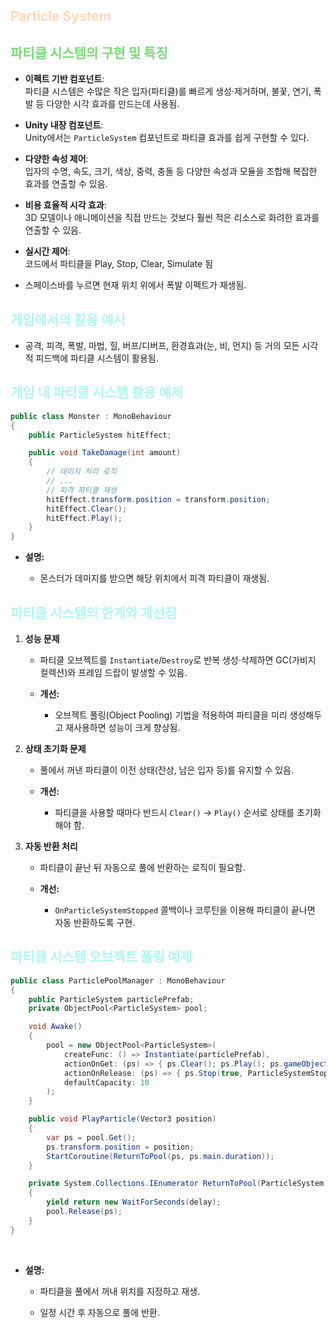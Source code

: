 ## <font color="#ffdab9">Particle System</font>

## **<font color="#77dd77">파티클 시스템의 구현 및 특징</font>**

- **이펙트 기반 컴포넌트**:  
    파티클 시스템은 수많은 작은 입자(파티클)를 빠르게 생성‧제거하며, 불꽃, 연기, 폭발 등 다양한 시각 효과를 만드는데 사용됨.
    
- **Unity 내장 컴포넌트**:  
    Unity에서는 `ParticleSystem` 컴포넌트로 파티클 효과를 쉽게 구현할 수 있다.
    
- **다양한 속성 제어**:  
    입자의 수명, 속도, 크기, 색상, 중력, 충돌 등 다양한 속성과 모듈을 조합해 복잡한 효과를 연출할 수 있음.
    
- **비용 효율적 시각 효과**:  
    3D 모델이나 애니메이션을 직접 만드는 것보다 훨씬 적은 리소스로 화려한 효과를 연출할 수 있음.
    
- **실시간 제어**:  
    코드에서 파티클을 Play, Stop, Clear, Simulate 됨
        
- 스페이스바를 누르면 현재 위치 위에서 폭발 이펙트가 재생됨.
        

## <font color="#b2f7ef">게임에서의 활용 예시</font>

- 공격, 피격, 폭발, 마법, 힐, 버프/디버프, 환경효과(눈, 비, 먼지) 등
    거의 모든 시각적 피드백에 파티클 시스템이 활용됨.
    

## <font color="#b2f7ef">게임 내 파티클 시스템 활용 예제</font>



```cs
public class Monster : MonoBehaviour
{
    public ParticleSystem hitEffect;

    public void TakeDamage(int amount)
    {
        // 데미지 처리 로직
        // ...
        // 피격 파티클 재생
        hitEffect.transform.position = transform.position;
        hitEffect.Clear();
        hitEffect.Play();
    }
}
```
- **설명:**
    
    - 몬스터가 데미지를 받으면 해당 위치에서 피격 파티클이 재생됨.
        

## <font color="#b2f7ef">파티클 시스템의 한계와 개선점</font>

1. **성능 문제**
    
    - 파티클 오브젝트를 `Instantiate`/`Destroy`로 반복 생성·삭제하면 GC(가비지 컬렉션)와 프레임 드랍이 발생할 수 있음.
        
    - **개선:**
        
        - 오브젝트 풀링(Object Pooling) 기법을 적용하여 파티클을 미리 생성해두고 재사용하면 성능이 크게 향상됨.
            
2. **상태 초기화 문제**
    
    - 풀에서 꺼낸 파티클이 이전 상태(잔상, 남은 입자 등)를 유지할 수 있음.
        
    - **개선:**
        
        - 파티클을 사용할 때마다 반드시 `Clear()` → `Play()` 순서로 상태를 초기화해야 함.
            
3. **자동 반환 처리**
    
    - 파티클이 끝난 뒤 자동으로 풀에 반환하는 로직이 필요함.
        
    - **개선:**
        
        - `OnParticleSystemStopped` 콜백이나 코루틴을 이용해 파티클이 끝나면 자동 반환하도록 구현.

## <font color="#b2f7ef">파티클 시스템 오브젝트 풀링 예제</font>
```cs
public class ParticlePoolManager : MonoBehaviour
{
    public ParticleSystem particlePrefab;
    private ObjectPool<ParticleSystem> pool;

    void Awake()
    {
        pool = new ObjectPool<ParticleSystem>(
            createFunc: () => Instantiate(particlePrefab),
            actionOnGet: (ps) => { ps.Clear(); ps.Play(); ps.gameObject.SetActive(true); },
            actionOnRelease: (ps) => { ps.Stop(true, ParticleSystemStopBehavior.StopEmittingAndClear); ps.gameObject.SetActive(false); },
            defaultCapacity: 10
        );
    }

    public void PlayParticle(Vector3 position)
    {
        var ps = pool.Get();
        ps.transform.position = position;
        StartCoroutine(ReturnToPool(ps, ps.main.duration));
    }

    private System.Collections.IEnumerator ReturnToPool(ParticleSystem ps, float delay)
    {
        yield return new WaitForSeconds(delay);
        pool.Release(ps);
    }
}
```

<br>

- **설명:**
    
    - 파티클을 풀에서 꺼내 위치를 지정하고 재생.
        
    - 일정 시간 후 자동으로 풀에 반환.

